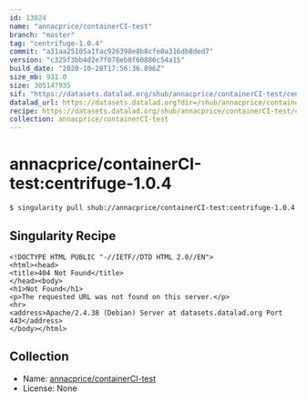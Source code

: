 ```yaml
---
id: 13824
name: "annacprice/containerCI-test"
branch: "master"
tag: "centrifuge-1.0.4"
commit: "a31aa25105a1fac926398e8b8cfe0a316db8ded7"
version: "c325f3bb4d2e7f078eb8f60886c54a15"
build_date: "2020-10-28T17:56:36.896Z"
size_mb: 931.0
size: 305147935
sif: "https://datasets.datalad.org/shub/annacprice/containerCI-test/centrifuge-1.0.4/2020-10-28-a31aa251-c325f3bb/c325f3bb4d2e7f078eb8f60886c54a15.sif"
datalad_url: https://datasets.datalad.org?dir=/shub/annacprice/containerCI-test/centrifuge-1.0.4/2020-10-28-a31aa251-c325f3bb/
recipe: https://datasets.datalad.org/shub/annacprice/containerCI-test/centrifuge-1.0.4/2020-10-28-a31aa251-c325f3bb/Singularity
collection: annacprice/containerCI-test
---
```


# annacprice/containerCI-test:centrifuge-1.0.4

```bash
$ singularity pull shub://annacprice/containerCI-test:centrifuge-1.0.4
```

## Singularity Recipe

```singularity
<!DOCTYPE HTML PUBLIC "-//IETF//DTD HTML 2.0//EN">
<html><head>
<title>404 Not Found</title>
</head><body>
<h1>Not Found</h1>
<p>The requested URL was not found on this server.</p>
<hr>
<address>Apache/2.4.38 (Debian) Server at datasets.datalad.org Port 443</address>
</body></html>
```

## Collection

 - Name: [annacprice/containerCI-test](https://github.com/annacprice/containerCI-test)
 - License: None

